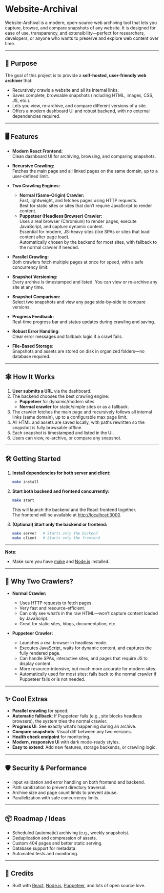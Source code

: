 # Website-Archival

Website-Archival is a modern, open-source web archiving tool that lets you capture, browse, and compare snapshots of any website. It is designed for ease of use, transparency, and extensibility—perfect for researchers, developers, or anyone who wants to preserve and explore web content over time.

---

## 🚀 Purpose

The goal of this project is to provide a **self-hosted, user-friendly web archiver** that:
- Recursively crawls a website and all its internal links.
- Saves complete, browsable snapshots (including HTML, images, CSS, JS, etc.).
- Lets you view, re-archive, and compare different versions of a site.
- Offers a modern dashboard UI and robust backend, with no external dependencies required.

---

## 🖥️ Features

- **Modern React Frontend:**  
  Clean dashboard UI for archiving, browsing, and comparing snapshots.

- **Recursive Crawling:**  
  Fetches the main page and all linked pages on the same domain, up to a user-defined limit.

- **Two Crawling Engines:**  
  - **Normal (Same-Origin) Crawler:**  
    Fast, lightweight, and fetches pages using HTTP requests.  
    Best for static sites or sites that don’t require JavaScript to render content.
  - **Puppeteer (Headless Browser) Crawler:**  
    Uses a real browser (Chromium) to render pages, execute JavaScript, and capture dynamic content.  
    Essential for modern, JS-heavy sites (like SPAs or sites that load content after page load).  
    Automatically chosen by the backend for most sites, with fallback to the normal crawler if needed.

- **Parallel Crawling:**  
  Both crawlers fetch multiple pages at once for speed, with a safe concurrency limit.

- **Snapshot Versioning:**  
  Every archive is timestamped and listed. You can view or re-archive any site at any time.

- **Snapshot Comparison:**  
  Select two snapshots and view any page side-by-side to compare versions.

- **Progress Feedback:**  
  Real-time progress bar and status updates during crawling and saving.

- **Robust Error Handling:**  
  Clear error messages and fallback logic if a crawl fails.

- **File-Based Storage:**  
  Snapshots and assets are stored on disk in organized folders—no database required.

---

## 🕸️ How It Works

1. **User submits a URL** via the dashboard.
2. The backend chooses the best crawling engine:
   - **Puppeteer** for dynamic/modern sites.
   - **Normal crawler** for static/simple sites or as a fallback.
3. The crawler fetches the main page and recursively follows all internal links (same domain), up to a configurable max page limit.
4. All HTML and assets are saved locally, with paths rewritten so the snapshot is fully browsable offline.
5. Each snapshot is timestamped and listed in the UI.
6. Users can view, re-archive, or compare any snapshot.

---

## 🛠️ Getting Started

1. **Install dependencies for both server and client:**
   ```bash
   make install
   ```

2. **Start both backend and frontend concurrently:**
   ```bash
   make start
   ```

   This will launch the backend and the React frontend together.  
   The frontend will be available at [http://localhost:3000](http://localhost:3000).

3. **(Optional) Start only the backend or frontend:**
   ```bash
   make server   # Starts only the backend
   make client   # Starts only the frontend
   ```

---

**Note:**  
- Make sure you have [make](https://www.gnu.org/software/make/) and [Node.js](https://nodejs.org/) installed.
---

## 🧠 Why Two Crawlers?

- **Normal Crawler:**  
  - Uses HTTP requests to fetch pages.
  - Very fast and resource-efficient.
  - Can only see what’s in the raw HTML—won’t capture content loaded by JavaScript.
  - Great for static sites, blogs, documentation, etc.

- **Puppeteer Crawler:**  
  - Launches a real browser in headless mode.
  - Executes JavaScript, waits for dynamic content, and captures the fully rendered page.
  - Can handle SPAs, interactive sites, and pages that require JS to display content.
  - More resource-intensive, but much more accurate for modern sites.
  - Automatically used for most sites; falls back to the normal crawler if Puppeteer fails or is not needed.

---

## ✨ Cool Extras

- **Parallel crawling** for speed.
- **Automatic fallback**: If Puppeteer fails (e.g., site blocks headless browsers), the system tries the normal crawler.
- **Progress UI**: See exactly what’s happening during an archive.
- **Compare snapshots**: Visual diff between any two versions.
- **Health check endpoint** for monitoring.
- **Modern, responsive UI** with dark mode-ready styles.
- **Easy to extend**: Add new features, storage backends, or crawling logic.

---

## 🛡️ Security & Performance

- Input validation and error handling on both frontend and backend.
- Path sanitization to prevent directory traversal.
- Archive size and page count limits to prevent abuse.
- Parallelization with safe concurrency limits.

---

## 📦 Roadmap / Ideas

- Scheduled (automatic) archiving (e.g., weekly snapshots).
- Deduplication and compression of assets.
- Custom 404 pages and better static serving.
- Database support for metadata.
- Automated tests and monitoring.

---


## 🙏 Credits

- Built with [React](https://react.dev/), [Node.js](https://nodejs.org/), [Puppeteer](https://pptr.dev/), and lots of open source love.
